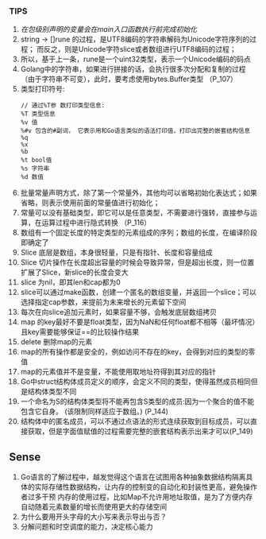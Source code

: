 


### TIPS

1. *在包级别声明的变量会在main入口函数执行前完成初始化*
2. string -> []rune 的过程，是UTF8编码的字符串解码为Unicode字符序列的过程； 而反之，则是Unicode字符slice或者数组进行UTF8编码的过程；
3. 所以，基于上一条，rune是一个uint32类型，表示一个Unicode编码的码点
4. Golang中的字符串，如果进行拼接的话，会执行很多次分配和复制的过程（由于字符串不可变），此时，要考虑使用bytes.Buffer类型 （P_107）
5. 类型打印符号:
    ```
   // 通过%T参 数打印类型信息:
   %T 类型信息
   %v 值
   %#v 包含的#副词， 它表示用和Go语言类似的语法打印值，打印出完整的嵌套结构信息 
   %q
   %x
   %b
   %t bool值
   %s 字符串
   %d 数值
   
    ```
6. 批量常量声明方式，除了第一个常量外，其他均可以省略初始化表达式；如果省略，则表示使用前面的常量值进行初始化；
7. 常量可以没有基础类型，即它可以是任意类型，不需要进行强转，直接参与运算，在运算过程中进行隐式转换 （P_116）
8. 数组有一个固定长度的特定类型的元素组成的序列；数组的长度，在编译阶段即确定了
9. Slice 底层是数组，本身很轻量，只是有指针、长度和容量组成
10. Slice 切片操作在长度超出容量的时候会导致异常，但是超出长度，则一位置扩展了Slice，新slice的长度会变大
11. slice 为nil，即其len和cap都为0
12. slice可以通过make函数，创建一个匿名的数组变量，并返回一个slice；可以选择指定cap参数，来提前为未来增长的元素留下空间
13. 每次在向slice追加元素时，如果容量不够，会触发底层数组拷贝
14. map 的key最好不要是float类型，因为NaN和任何float都不相等（最坏情况）且key需要能够保证==的比较操作结果
15. delete 删除map的元素
16. map的所有操作都是安全的，例如访问不存在的key，会得到对应的类型的零值
17. map的元素值并不是变量，不能使用取地址符得到其对应的指针
18. Go中struct结构体成员定义的顺序，会定义不同的类型，使得虽然成员相同但是结构体类型不同
19. 一个命名为S的结构体类型将不能再包含S类型的成员:因为一个聚合的值不能包含它自身。 (该限制同样适应于数组。) (P_144)
20. 结构体中的匿名成员，可以不通过点语法的形式连续获取到目标成员，可以直接获取，但是字面值赋值的过程需要完整的嵌套结构表示出来才可以(P_149)


## Sense
1. Go语言的了解过程中，越发觉得这个语言在试图用各种抽象数据结构隔离具体的实际存储性数据结构，让内存的控制变的自动化和封装性更高，避免操作者过多干预
内存的使用过程，比如Map不允许用地址取值，是为了方便内存自动随着元素数量的增长而使用更大的存储空间
2. 为什么要用开头字母的大小写来表示导出与否？
3. 分解问题和时空调度的能力，决定核心能力
